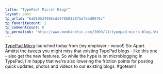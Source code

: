 ```yaml
---
title: "TypePad! Micro! Blog!"
layout: post
tp_urlid: "6a010534988cd3970b012875afead9970c"
tp_favoritecount: 2
tp_commentcount: 0
tp_permalink: "http://www.monkinetic.com/2009/11/typepad-micro-blog.html"
---
```

[TypePad Micro](http://everything.typepad.com/blog/2009/11/typepad-micro-blogging-announcement.html) launched today from (my employer - wooo!) Six Apart. Amidst the [tweets](https://search.twitter.com/search?q=typepad+micro) you might miss that existing TypePad blogs - like this one - also get the new features. So while the hype is on microblogging in TypePad, I'm happy that we're also lowering the friction points for posting quick updates, photos and videos to our existing blogs. #goteam!
